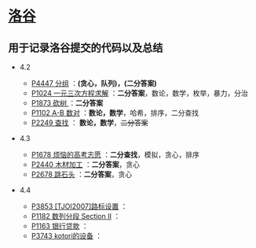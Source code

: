 # [**洛谷**](https://www.luogu.com.cn)
## 用于记录洛谷提交的代码以及总结
* 4.2
   * [P4447 分组](https://github.com/sunyz1028/luogucode/blob/master/2020.04.02/P4447%20%E5%88%86%E7%BB%84.md) ：**(贪心，队列)，(二分答案)**
   * [P1024 一元三次方程求解](https://www.luogu.com.cn/problem/P1024) ：**二分答案**，数论，数学，枚举，暴力，分治
   * [P1873 砍树 ](https://www.luogu.com.cn/problem/P1873) ：**二分答案**
   * [P1102 A-B 数对](https://www.luogu.com.cn/problem/P1102) ：**数论，数学**，哈希，排序，二分查找
   * [P2249 查找](https://www.luogu.com.cn/problem/P2249) ： **数论，数学**，~~二分答案~~
* 4.3
   * [P1678 烦恼的高考志愿](https://github.com/sunyz1028/luogucode/blob/master/2020.04.03/P1678%20%E7%83%A6%E6%81%BC%E7%9A%84%E9%AB%98%E8%80%83%E5%BF%97%E6%84%BF.md) ：**二分查找**，模拟，贪心，排序
   * [P2440 木材加工](https://github.com/sunyz1028/luogucode/blob/master/2020.04.03/P2440%20%E6%9C%A8%E6%9D%90%E5%8A%A0%E5%B7%A5.md) ：**二分答案**，贪心
   * [P2678 跳石头](https://github.com/sunyz1028/luogucode/blob/master/2020.04.03/P2678%20%E8%B7%B3%E7%9F%B3%E5%A4%B4.md) ：**二分答案**，贪心

* 4.4
  + [P3853 [TJOI2007]路标设置](https://github.com/sunyz1028/luogucode/blob/master/2020.04.04/P3853%20%5BTJOI2007%5D%E8%B7%AF%E6%A0%87%E8%AE%BE%E7%BD%AE.md) ：
  + [P1182 数列分段 Section II](https://github.com/sunyz1028/luogucode/blob/master/2020.04.04/P1182%20%E6%95%B0%E5%88%97%E5%88%86%E6%AE%B5%20Section%20II.md) ：
  + [P1163 银行贷款](https://github.com/sunyz1028/luogucode/blob/master/2020.04.04/P1163%20%E9%93%B6%E8%A1%8C%E8%B4%B7%E6%AC%BE.md) ：
  + [P3743 kotori的设备](https://github.com/sunyz1028/luogucode/blob/master/2020.04.04/P3743%20kotori%E7%9A%84%E8%AE%BE%E5%A4%87.md) ：